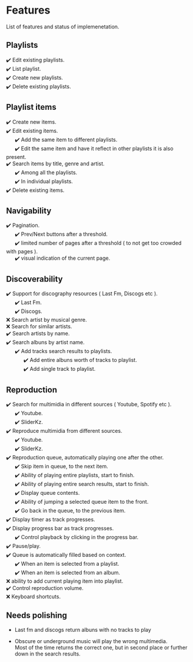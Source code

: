 # Features

List of features and status of implemenetation.  

## Playlists

:heavy_check_mark: Edit existing playlists.  
:heavy_check_mark: List playlist.  
:heavy_check_mark: Create new playlists.  
:heavy_check_mark: Delete existing playlists.  

## Playlist items

:heavy_check_mark: Create new items.  
:heavy_check_mark: Edit existing items.  
&nbsp;&nbsp;&nbsp;&nbsp;&nbsp;&nbsp;:heavy_check_mark: Add the same item to different playlists.  
&nbsp;&nbsp;&nbsp;&nbsp;&nbsp;&nbsp;:heavy_check_mark: Edit the same item and have it reflect in other playlists it is also present.  
:heavy_check_mark: Search items by title, genre and artist.  
&nbsp;&nbsp;&nbsp;&nbsp;&nbsp;&nbsp;:heavy_check_mark: Among all the playlists.  
&nbsp;&nbsp;&nbsp;&nbsp;&nbsp;&nbsp;:heavy_check_mark: In individual playlists.  
:heavy_check_mark: Delete existing items.  

## Navigability

:heavy_check_mark: Pagination.  
&nbsp;&nbsp;&nbsp;&nbsp;&nbsp;&nbsp;:heavy_check_mark: Prev/Next buttons after a threshold.  
&nbsp;&nbsp;&nbsp;&nbsp;&nbsp;&nbsp;:heavy_check_mark: limited number of pages after a threshold ( to not get too crowded with pages ).  
&nbsp;&nbsp;&nbsp;&nbsp;&nbsp;&nbsp;:heavy_check_mark: visual indication of the current page.  

## Discoverability

:heavy_check_mark: Support for discography resources ( Last Fm, Discogs etc ).  
&nbsp;&nbsp;&nbsp;&nbsp;&nbsp;&nbsp;:heavy_check_mark: Last Fm.  
&nbsp;&nbsp;&nbsp;&nbsp;&nbsp;&nbsp;:heavy_check_mark: Discogs.  
:x: Search artist by musical genre.  
:x: Search for similar artists.  
:heavy_check_mark: Search artists by name.  
:heavy_check_mark: Search albuns by artist name.  
&nbsp;&nbsp;&nbsp;&nbsp;&nbsp;&nbsp;:heavy_check_mark: Add tracks search results to playlists.  
&nbsp;&nbsp;&nbsp;&nbsp;&nbsp;&nbsp;&nbsp;&nbsp;&nbsp;&nbsp;&nbsp;&nbsp;:heavy_check_mark: Add entire albuns worth of tracks to playlist.  
&nbsp;&nbsp;&nbsp;&nbsp;&nbsp;&nbsp;&nbsp;&nbsp;&nbsp;&nbsp;&nbsp;&nbsp;:heavy_check_mark: Add single track to playlist.  

## Reproduction

:heavy_check_mark: Search for multimidia in different sources ( Youtube, Spotify etc ).  
&nbsp;&nbsp;&nbsp;&nbsp;&nbsp;&nbsp;:heavy_check_mark: Youtube.  
&nbsp;&nbsp;&nbsp;&nbsp;&nbsp;&nbsp;:heavy_check_mark: SliderKz.  
:heavy_check_mark: Reproduce multimidia from different sources.  
&nbsp;&nbsp;&nbsp;&nbsp;&nbsp;&nbsp;:heavy_check_mark: Youtube.  
&nbsp;&nbsp;&nbsp;&nbsp;&nbsp;&nbsp;:heavy_check_mark: SliderKz.  
:heavy_check_mark: Reproduction queue, automatically playing one after the other.  
&nbsp;&nbsp;&nbsp;&nbsp;&nbsp;&nbsp;:heavy_check_mark: Skip item in queue, to the next item.  
&nbsp;&nbsp;&nbsp;&nbsp;&nbsp;&nbsp;:heavy_check_mark: Ability of playing entire playlists, start to finish.  
&nbsp;&nbsp;&nbsp;&nbsp;&nbsp;&nbsp;:heavy_check_mark: Ability of playing entire search results, start to finish.  
&nbsp;&nbsp;&nbsp;&nbsp;&nbsp;&nbsp;:heavy_check_mark: Display queue contents.  
&nbsp;&nbsp;&nbsp;&nbsp;&nbsp;&nbsp;:heavy_check_mark: Ability of jumping a selected queue item to the front.  
&nbsp;&nbsp;&nbsp;&nbsp;&nbsp;&nbsp;:heavy_check_mark: Go back in the queue, to the previous item.  
:heavy_check_mark: Display timer as track progresses.  
:heavy_check_mark: Display progress bar as track progresses.  
&nbsp;&nbsp;&nbsp;&nbsp;&nbsp;&nbsp;:heavy_check_mark: Control playback by clicking in the progress bar.  
:heavy_check_mark: Pause/play.  
:heavy_check_mark: Queue is automatically filled based on context.  
&nbsp;&nbsp;&nbsp;&nbsp;&nbsp;&nbsp;:heavy_check_mark: When an item is selected from a playlist.  
&nbsp;&nbsp;&nbsp;&nbsp;&nbsp;&nbsp;:heavy_check_mark: When an item is selected from an album.  
:x: ability to add current playing item into playlist.  
:heavy_check_mark: Control reproduction volume.  
:x: Keyboard shortcuts.  

## Needs polishing

- Last fm and discogs return albuns with no tracks to play

- Obscure or underground music will play the wrong multimedia.  
  Most of the time returns the correct one, but in second place or further down in the search results.  


